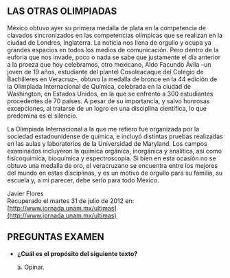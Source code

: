 ## LAS OTRAS OLIMPIADAS

México obtuvo ayer su primera medalla de plata en la competencia de clavados sincronizados en las competencias olímpicas que se realizan en la ciudad de Londres, Inglaterra. La noticia nos llena de orgullo y ocupa ya grandes espacios en todos los medios de comunicación. Pero dentro de la euforia que nos invade, poco o nada se sabe que justamente el día anterior a la proeza que hoy celebramos, otro mexicano, Aldo Facundo Ávila –un joven de 19 años, estudiante del plantel Cosoleacaque del Colegio de Bachilleres en Veracruz–, obtuvo la medalla de bronce en la 44 edición de la Olimpiada Internacional de Química, celebrada en la ciudad de Washington, en Estados Unidos, en la que se enfrentó a 300 estudiantes procedentes de 70 países. A pesar de su importancia, y salvo honrosas excepciones, al tratarse de un logro en una disciplina científica, lo que predomina es el silencio.

La Olimpiada Internacional a la que me refiero fue organizada por la sociedad estadounidense de química, e incluyó distintas pruebas realizadas en las aulas y laboratorios de la Universidad de Maryland. Los campos examinados incluyeron la química orgánica, inorgánica y analítica, así como fisicoquímica, bioquímica y espectroscopia. Si bien en esta ocasión no se obtuvo una medalla de oro, el veracruzano se encuentra entre los mejores del mundo en estas disciplinas, y es un motivo de orgullo para su familia, su escuela y, a mi parecer, debe serlo para todo México.

Javier Flores  
Recuperado el martes 31 de julio de 2012 en:  
[http://www.jornada.unam.mx/ultimas](http://www.jornada.unam.mx/ultimas)

## PREGUNTAS EXAMEN

- **¿Cuál es el propósito del siguiente texto?**

  a. Opinar.
